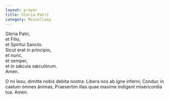 ```yaml
---
layout: prayer
title: Gloria Patri
category: Miscellany
---
```

Glória Patri,  
et Fílio,  
et Spirítui Sancto.  
Sicut erat in princípio,  
et nunc,  
et semper,  
et in sǽcula sæculórum.  
Amen.

O mi Iesu, dimitte nobis debita nostra.
Libera nos ab igne inferni;
Conduc in caelum ómnes ánimas,
Praesertim illas quae maxime indigent misericordia tua.
Amen.